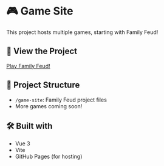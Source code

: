 # 🎮 Game Site

This project hosts multiple games, starting with Family Feud!

## 🚀 View the Project

[Play Family Feud!](https://devjwplat.github.io/walkies/)

## 📂 Project Structure

- `/game-site`: Family Feud project files
- More games coming soon!

## 🛠️ Built with

- Vue 3
- Vite
- GitHub Pages (for hosting)
